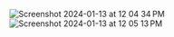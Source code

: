 
![Screenshot 2024-01-13 at 12 04 34 PM](https://github.com/laingk288/restaurant_rooftop/assets/135386431/4af74dc9-3926-4400-9468-ead91df7ba80)
![Screenshot 2024-01-13 at 12 05 13 PM](https://github.com/laingk288/restaurant_rooftop/assets/135386431/8e1b890e-905d-4794-9774-4c2d13000fdc)
